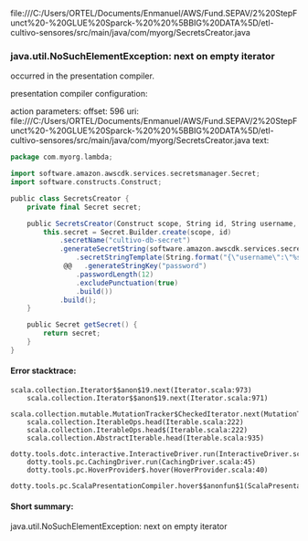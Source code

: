 file:///C:/Users/ORTEL/Documents/Enmanuel/AWS/Fund.SEPAV/2%20StepFunct%20-%20GLUE%20Sparck-%20%20%5BBIG%20DATA%5D/etl-cultivo-sensores/src/main/java/com/myorg/SecretsCreator.java
### java.util.NoSuchElementException: next on empty iterator

occurred in the presentation compiler.

presentation compiler configuration:


action parameters:
offset: 596
uri: file:///C:/Users/ORTEL/Documents/Enmanuel/AWS/Fund.SEPAV/2%20StepFunct%20-%20GLUE%20Sparck-%20%20%5BBIG%20DATA%5D/etl-cultivo-sensores/src/main/java/com/myorg/SecretsCreator.java
text:
```scala
package com.myorg.lambda;

import software.amazon.awscdk.services.secretsmanager.Secret;
import software.constructs.Construct;

public class SecretsCreator {
    private final Secret secret;

    public SecretsCreator(Construct scope, String id, String username, String password) {
        this.secret = Secret.Builder.create(scope, id)
            .secretName("cultivo-db-secret")
            .generateSecretString(software.amazon.awscdk.services.secretsmanager.SecretStringGenerator.builder()
                .secretStringTemplate(String.format("{\"username\":\"%s\"}", username))
             @@   .generateStringKey("password")
                .passwordLength(12)
                .excludePunctuation(true)
                .build())
            .build();
    }

    public Secret getSecret() {
        return secret;
    }
}

```



#### Error stacktrace:

```
scala.collection.Iterator$$anon$19.next(Iterator.scala:973)
	scala.collection.Iterator$$anon$19.next(Iterator.scala:971)
	scala.collection.mutable.MutationTracker$CheckedIterator.next(MutationTracker.scala:76)
	scala.collection.IterableOps.head(Iterable.scala:222)
	scala.collection.IterableOps.head$(Iterable.scala:222)
	scala.collection.AbstractIterable.head(Iterable.scala:935)
	dotty.tools.dotc.interactive.InteractiveDriver.run(InteractiveDriver.scala:164)
	dotty.tools.pc.CachingDriver.run(CachingDriver.scala:45)
	dotty.tools.pc.HoverProvider$.hover(HoverProvider.scala:40)
	dotty.tools.pc.ScalaPresentationCompiler.hover$$anonfun$1(ScalaPresentationCompiler.scala:389)
```
#### Short summary: 

java.util.NoSuchElementException: next on empty iterator